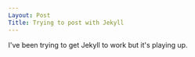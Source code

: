 ```yaml
---
Layout: Post
Title: Trying to post with Jekyll
---
```

I've been trying to get Jekyll to work but it's playing up.
